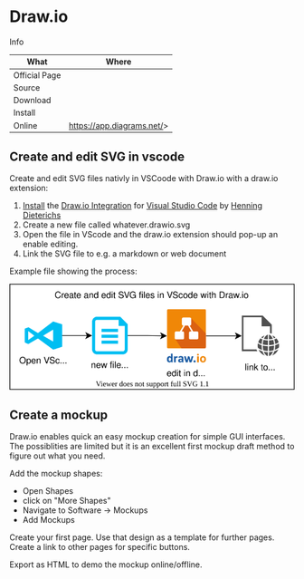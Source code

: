 # Draw.io

Info

| What          | Where                        |
|---------------|------------------------------|
| Official Page |                              |
| Source        |                              |
| Download      |                              |
| Install       |                              |
| Online        | <https://app.diagrams.net/>> |

## Create and edit SVG in vscode

Create and edit SVG files nativly in VSCoode with Draw.io with a draw.io extension:

1. [Install](vscode:extension/hediet.vscode-drawio) the [Draw.io Integration](https://marketplace.visualstudio.com/items?itemName=hediet.vscode-drawio) for [Visual Studio Code](https://code.visualstudio.com/) by [Henning Dieterichs](https://marketplace.visualstudio.com/publishers/hediet)
2. Create a new file called whatever.drawio.svg
3. Open the file in VScode and the draw.io extension should pop-up an enable editing.
4. Link the SVG file to e.g. a markdown or web document

Example file showing the process:

![vscode_drawio](_example.drawio.svg)

## Create a mockup

Draw.io enables quick an easy mockup creation for simple GUI interfaces.
The possiblities are limited but it is an excellent first mockup draft method to figure out what you need.

Add the mockup shapes:

- Open Shapes
- click on "More Shapes"
- Navigate to Software → Mockups
- Add Mockups

Create your first page. Use that design as a template for further pages.
Create a link to other pages for specific buttons.

Export as HTML to demo the mockup online/offline.
